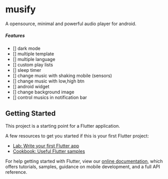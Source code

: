 # musify

A opensource, minimal and powerful audio player for android.


##### Features
- [] dark mode
- [] multiple template
- [] multiple language
- [] custom play lists
- [] sleep timer
- [] change music with shaking mobile (sensors)
- [] change music with low,high btn
- [] android widget
- [] change background image
- [] control musics in notification bar



## Getting Started

This project is a starting point for a Flutter application.

A few resources to get you started if this is your first Flutter project:

- [Lab: Write your first Flutter app](https://flutter.dev/docs/get-started/codelab)
- [Cookbook: Useful Flutter samples](https://flutter.dev/docs/cookbook)

For help getting started with Flutter, view our
[online documentation](https://flutter.dev/docs), which offers tutorials,
samples, guidance on mobile development, and a full API reference.
